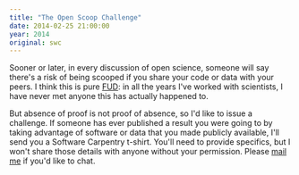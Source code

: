 ```yaml
---
title: "The Open Scoop Challenge"
date: 2014-02-25 21:00:00
year: 2014
original: swc
---
```

<p>
  Sooner or later,
  in every discussion of open science,
  someone will say there's a risk of being scooped
  if you share your code or data with your peers.
  I think this is pure <a href="http://en.wikipedia.org/wiki/Fear,_uncertainty_and_doubt">FUD</a>:
  in all the years I've worked with scientists,
  I have never met anyone this has actually happened to.
</p>
<p>
  But absence of proof is not proof of absence,
  so I'd like to issue a challenge.
  If someone has ever published a result you were going to
  by taking advantage of software or data that you made publicly available,
  I'll send you a Software Carpentry t-shirt.
  You'll need to provide specifics,
  but I won't share those details with anyone without your permission.
  Please <a href="mailto:{{site.contact}}">mail me</a> if you'd like to chat.
</p>
